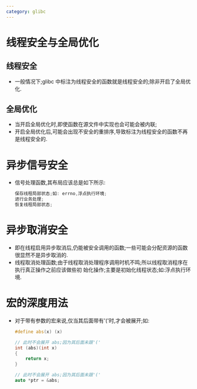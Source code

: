 ```yaml
---
category: glibc
---
```


# 线程安全与全局优化

## 线程安全
*   一般情况下;glibc 中标注为线程安全的函数就是线程安全的;除非开启了全局优化.

## 全局优化
*   当开启全局优化时,即使函数在源文件中实现也会可能会被内联;
*   开启全局优化后,可能会出现不安全的重排序,导致标注为线程安全的函数不再是线程安全的.

# 异步信号安全
*   信号处理函数,其布局应该总是如下所示:
    
    ```c
    保存线程局部状态;如: errno,浮点执行环境;
    进行业务处理;
    恢复线程局部状态;
    ```

# 异步取消安全
*   即在线程启用异步取消后,仍能被安全调用的函数;一些可能会分配资源的函数很显然不是异步取消的.
*   线程取消处理函数;由于线程取消处理程序调用时机不鸣;所以线程取消程序在执行真正操作之前应该做些初
    始化操作;主要是初始化线程状态;如:浮点执行环境.

# 宏的深度用法
*   对于带有参数的宏来说,仅当其后面带有'('时,才会被展开;如:

    ```c++
    #define abs(x) (x)
    
    // 此时不会展开 abs;因为其后面未跟'('
    int (abs)(int x) 
    {
        return x;
    }
    
    // 此时不会展开 abs;因为其后面未跟'('
    auto *ptr = &abs;    
    ```
    
    
